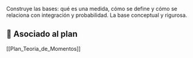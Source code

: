 Construye las bases: qué es una medida, cómo se define y cómo se relaciona con integración y probabilidad. La base conceptual y rigurosa.

## 🔗 Asociado al plan
[[Plan_Teoria_de_Momentos]]